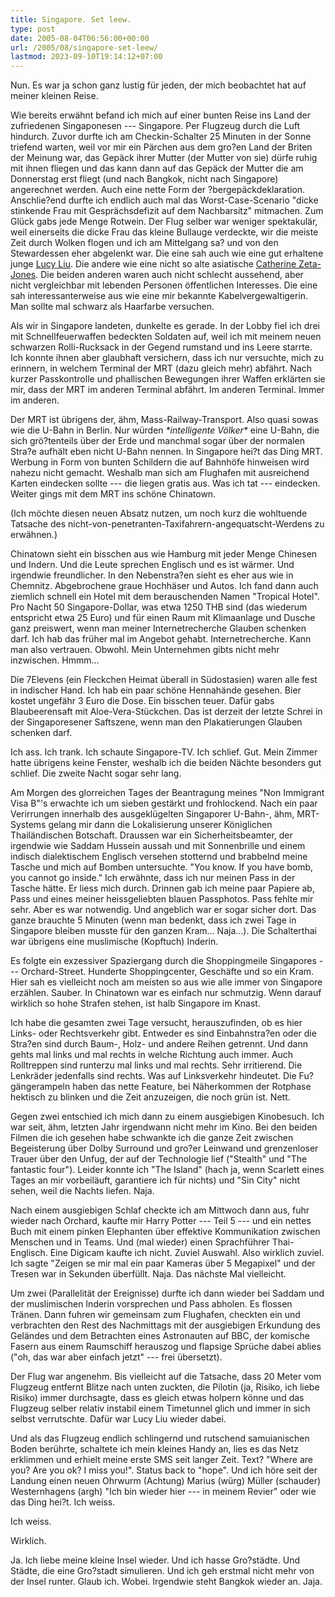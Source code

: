 ```yaml
---
title: Singapore. Set leew.
type: post
date: 2005-08-04T06:56:00+00:00
url: /2005/08/singapore-set-leew/
lastmod: 2023-09-10T19:14:12+07:00
---
```

Nun. Es war ja schon ganz lustig für jeden, der mich beobachtet hat auf meiner kleinen Reise.

Wie bereits erwähnt befand ich mich auf einer bunten Reise ins Land der zufriedenen Singaponesen --- Singapore. Per Flugzeug durch die Luft hindurch. Zuvor durfte ich am Checkin-Schalter 25 Minuten in der Sonne triefend warten, weil vor mir ein Pärchen aus dem gro?en Land der Briten der Meinung war, das Gepäck ihrer Mutter (der Mutter von sie) dürfe ruhig mit ihnen fliegen und das kann dann auf das Gepäck der Mutter die am Donnerstag erst fliegt (und nach Bangkok, nicht nach Singapore) angerechnet werden. Auch eine nette Form der ?bergepäckdeklaration. Anschlie?end durfte ich endlich auch mal das Worst-Case-Scenario "dicke stinkende Frau mit Gesprächsdefizit auf dem Nachbarsitz" mitmachen. Zum Glück gabs jede Menge Rotwein. Der Flug selber war weniger spektakulär, weil einerseits die dicke Frau das kleine Bullauge verdeckte, wir die meiste Zeit durch Wolken flogen und ich am Mittelgang sa? und von den Stewardessen eher abgelenkt war. Die eine sah auch wie eine gut erhaltene junge [Lucy Liu][1]. Die andere wie eine nicht so alte asiatische [Catherine Zeta-Jones][2]. Die beiden anderen waren auch nicht schlecht aussehend, aber nicht vergleichbar mit lebenden Personen öffentlichen Interesses. Die eine sah interessanterweise aus wie eine mir bekannte Kabelvergewaltigerin. Man sollte mal schwarz als Haarfarbe versuchen.

Als wir in Singapore landeten, dunkelte es gerade. In der Lobby fiel ich drei mit Schnellfeuerwaffen bedeckten Soldaten auf, weil ich mit meinem neuen schwarzen Rolli-Rucksack in der Gegend rumstand und ins Leere starrte. Ich konnte ihnen aber glaubhaft versichern, dass ich nur versuchte, mich zu erinnern, in welchem Terminal der MRT (dazu gleich mehr) abfährt. Nach kurzer Passkontrolle und phallischen Bewegungen ihrer Waffen erklärten sie mir, dass der MRT im anderen Terminal abfährt. Im anderen Terminal. Immer im anderen.

Der MRT ist übrigens der, ähm, Mass-Railway-Transport. Also quasi sowas wie die U-Bahn in Berlin. Nur würden _\*intelligente Völker\*_ eine U-Bahn, die sich grö?tenteils über der Erde und manchmal sogar über der normalen Stra?e aufhält eben nicht U-Bahn nennen. In Singapore hei?t das Ding MRT. Werbung in Form von bunten Schildern die auf Bahnhöfe hinweisen wird nahezu nicht gemacht. Weshalb man sich am Flughafen mit ausreichend Karten eindecken sollte --- die liegen gratis aus. Was ich tat --- eindecken. Weiter gings mit dem MRT ins schöne Chinatown.

(Ich möchte diesen neuen Absatz nutzen, um noch kurz die wohltuende Tatsache des nicht-von-penetranten-Taxifahrern-angequatscht-Werdens zu erwähnen.)

Chinatown sieht ein bisschen aus wie Hamburg mit jeder Menge Chinesen und Indern. Und die Leute sprechen Englisch und es ist wärmer. Und irgendwie freundlicher. In den Nebenstra?en sieht es eher aus wie in Chemnitz. Abgebrochene graue Hochhäser und Autos. Ich fand dann auch ziemlich schnell ein Hotel mit dem berauschenden Namen "Tropical Hotel". Pro Nacht 50 Singapore-Dollar, was etwa 1250 THB sind (das wiederum entspricht etwa 25 Euro) und für einen Raum mit Klimaanlage und Dusche ganz preiswert, wenn man meiner Internetrecherche Glauben schenken darf. Ich hab das früher mal im Angebot gehabt. Internetrecherche. Kann man also vertrauen. Obwohl. Mein Unternehmen gibts nicht mehr inzwischen. Hmmm...

Die 7Elevens (ein Fleckchen Heimat überall in Südostasien) waren alle fest in indischer Hand. Ich hab ein paar schöne Hennahände gesehen. Bier kostet ungefähr 3 Euro die Dose. Ein bisschen teuer. Dafür gabs Blaubeerensaft mit Aloe-Vera-Stückchen. Das ist derzeit der letzte Schrei in der Singaporesener Saftszene, wenn man den Plakatierungen Glauben schenken darf.

Ich ass. Ich trank. Ich schaute Singapore-TV. Ich schlief. Gut. Mein Zimmer hatte übrigens keine Fenster, weshalb ich die beiden Nächte besonders gut schlief. Die zweite Nacht sogar sehr lang.

Am Morgen des glorreichen Tages der Beantragung meines "Non Immigrant Visa B"'s erwachte ich um sieben gestärkt und frohlockend. Nach ein paar Verirrungen innerhalb des ausgeklügelten Singaporer U-Bahn-, ähm, MRT-Systems gelang mir dann die Lokalisierung unserer Königlichen Thailändischen Botschaft. Draussen war ein Sicherheitsbeamter, der irgendwie wie Saddam Hussein aussah und mit Sonnenbrille und einem indisch dialektischem Englisch versehen stotternd und brabbelnd meine Tasche und mich auf Bomben untersuchte. "You know. If you have bomb, you cannot go inside." Ich erwähnte, dass ich nur meinen Pass in der Tasche hätte. Er liess mich durch. Drinnen gab ich meine paar Papiere ab, Pass und eines meiner heissgeliebten blauen Passphotos. Pass fehlte mir sehr. Aber es war notwendig. Und angeblich war er sogar sicher dort. Das ganze brauchte 5 Minuten (wenn man bedenkt, dass ich zwei Tage in Singapore bleiben musste für den ganzen Kram... Naja...). Die Schalterthai war übrigens eine muslimische (Kopftuch) Inderin.

Es folgte ein exzessiver Spaziergang durch die Shoppingmeile Singapores --- Orchard-Street. Hunderte Shoppingcenter, Geschäfte und so ein Kram. Hier sah es vielleicht noch am meisten so aus wie alle immer von Singapore erzählen. Sauber. In Chinatown war es einfach nur schmutzig. Wenn darauf wirklich so hohe Strafen stehen, ist halb Singapore im Knast.

Ich habe die gesamten zwei Tage versucht, herauszufinden, ob es hier Links- oder Rechtsverkehr gibt. Entweder es sind Einbahnstra?en oder die Stra?en sind durch Baum-, Holz- und andere Reihen getrennt. Und dann gehts mal links und mal rechts in welche Richtung auch immer. Auch Rolltreppen sind runterzu mal links und mal rechts. Sehr irritierend. Die Lenkräder jedenfalls sind rechts. Was auf Linksverkehr hindeutet. Die Fu?gängerampeln haben das nette Feature, bei Näherkommen der Rotphase hektisch zu blinken und die Zeit anzuzeigen, die noch grün ist. Nett.

Gegen zwei entschied ich mich dann zu einem ausgiebigen Kinobesuch. Ich war seit, ähm, letzten Jahr irgendwann nicht mehr im Kino. Bei den beiden Filmen die ich gesehen habe schwankte ich die ganze Zeit zwischen Begeisterung über Dolby Surround und gro?er Leinwand und grenzenloser Trauer über den Unfug, der auf der Technologie lief ("Stealth" und "The fantastic four"). Leider konnte ich "The Island" (hach ja, wenn Scarlett eines Tages an mir vorbeiläuft, garantiere ich für nichts) und "Sin City" nicht sehen, weil die Nachts liefen. Naja.

Nach einem ausgiebigen Schlaf checkte ich am Mittwoch dann aus, fuhr wieder nach Orchard, kaufte mir Harry Potter --- Teil 5 --- und ein nettes Buch mit einem pinken Elephanten über effektive Kommunikation zwischen Menschen und in Teams. Und (mal wieder) einen Sprachführer Thai-Englisch. Eine Digicam kaufte ich nicht. Zuviel Auswahl. Also wirklich zuviel. Ich sagte "Zeigen se mir mal ein paar Kameras über 5 Megapixel" und der Tresen war in Sekunden überfüllt. Naja. Das nächste Mal vielleicht.

Um zwei (Parallelität der Ereignisse) durfte ich dann wieder bei Saddam und der muslimischen Inderin vorsprechen und Pass abholen. Es flossen Tränen. Dann fuhren wir gemeinsam zum Flughafen, checkten ein und verbrachten den Rest des Nachmittags mit der ausgiebigen Erkundung des Geländes und dem Betrachten eines Astronauten auf BBC, der komische Fasern aus einem Raumschiff herauszog und flapsige Sprüche dabei ablies ("oh, das war aber einfach jetzt" --- frei übersetzt).

Der Flug war angenehm. Bis vielleicht auf die Tatsache, dass 20 Meter vom Flugzeug entfernt Blitze nach unten zuckten, die Pilotin (ja, Risiko, ich liebe Risiko) immer durchsagte, dass es gleich etwas holpern könne und das Flugzeug selber relativ instabil einem Timetunnel glich und immer in sich selbst verrutschte. Dafür war Lucy Liu wieder dabei.

Und als das Flugzeug endlich schlingernd und rutschend samuianischen Boden berührte, schaltete ich mein kleines Handy an, lies es das Netz erklimmen und erhielt meine erste SMS seit langer Zeit. Text? "Where are you? Are you ok? I miss you!". Status back to "hope". Und ich höre seit der Landung einen neuen Ohrwurm (Achtung) Marius (würg) Müller (schauder) Westernhagens (argh) "Ich bin wieder hier --- in meinem Revier" oder wie das Ding hei?t. Ich weiss.

Ich weiss.

Wirklich.

Ja. Ich liebe meine kleine Insel wieder. Und ich hasse Gro?städte. Und Städte, die eine Gro?stadt simulieren. Und ich geh erstmal nicht mehr von der Insel runter. Glaub ich. Wobei. Irgendwie steht Bangkok wieder an. Jaja.

 [1]: http://www.imdb.com/name/nm0005154/
 [2]: http://www.imdb.com/name/nm0001876/
